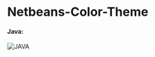 Netbeans-Color-Theme
===================

#### Java:

![JAVA](https://raw.githubusercontent.com/RicardoValerio/NetbeansColorScheme/master/images/java.png)


